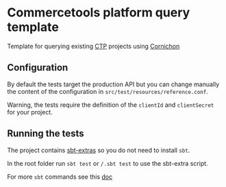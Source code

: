 # Commercetools platform query template


Template for querying existing [CTP](http://www.commercetools.com/en/) projects using [Cornichon](https://github.com/agourlay/cornichon)

## Configuration

By default the tests target the production API but you can change manually the content of the configuration in ```src/test/resources/reference.conf```.

Warning, the tests require the definition of the ```clientId``` and ```clientSecret``` for your project.

 
## Running the tests

The project contains [sbt-extras](https://github.com/paulp/sbt-extras) so you do not need to install ```sbt```.
  
In the root folder run ```sbt test``` or ```/.sbt test``` to use the sbt-extra script.
  
For more ```sbt``` commands see this [doc](https://github.com/agourlay/cornichon#scalatest-integration)  
 